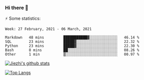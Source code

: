 ### Hi there 👋

⚡ Some statistics:

<!--START_SECTION:waka-->
```text
Week: 27 February, 2021 - 06 March, 2021

Markdown   48 mins         ███████████▓░░░░░░░░░░░░░   46.14 % 
SQL        23 mins         █████▓░░░░░░░░░░░░░░░░░░░   22.32 % 
Python     23 mins         █████▓░░░░░░░░░░░░░░░░░░░   22.30 % 
Bash       8 mins          ██░░░░░░░░░░░░░░░░░░░░░░░   08.26 % 
Other      1 min           ▒░░░░░░░░░░░░░░░░░░░░░░░░   00.97 % 
```
<!--END_SECTION:waka-->

[![Jiezhi's github stats](https://github-readme-stats.vercel.app/api?username=Jiezhi&show_icons=true)](https://github.com/Jiezhi/github-readme-stats)

[![Top Langs](https://github-readme-stats.vercel.app/api/top-langs/?username=Jiezhi&hide=javascript,html)](https://github.com/Jiezhi/github-readme-stats)
<!--
**Jiezhi/Jiezhi** is a ✨ _special_ ✨ repository because its `README.md` (this file) appears on your GitHub profile.

Here are some ideas to get you started:

- 🔭 I’m currently working on ...
- 🌱 I’m currently learning ...
- 👯 I’m looking to collaborate on ...
- 🤔 I’m looking for help with ...
- 💬 Ask me about ...
- 📫 How to reach me: ...
- 😄 Pronouns: ...
- ⚡ Fun fact: ...
-->

